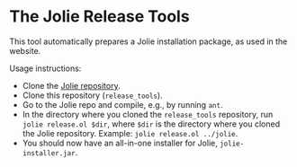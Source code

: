# The Jolie Release Tools

This tool automatically prepares a Jolie installation package, as used in the website.

Usage instructions:
- Clone the [Jolie repository](https://github.com/jolie/jolie).
- Clone this repository (`release_tools`).
- Go to the Jolie repo and compile, e.g., by running `ant`.
- In the directory where you cloned the `release_tools` repository, run `jolie release.ol $dir`, where `$dir` is the directory where you cloned the Jolie repository. Example: `jolie release.ol ../jolie`.
- You should now have an all-in-one installer for Jolie, `jolie-installer.jar`.
